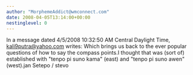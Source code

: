 ```yaml
---
author: "MorphemeAddict@wmconnect.com"
date: 2008-04-05T13:14:00+00:00
nestinglevel: 0
---
```

In a message dated 4/5/2008 10:32:50 AM Central Daylight Time, [kali9putra@yahoo.com](mailto://kali9putra@yahoo.com) writes:
Which brings us back to the ever popular questions of how to say the compass points.I thought that was (sort of) established with "tenpo pi suno kama" (east) and "tenpo pi suno awen" (west).jan Setepo / stevo